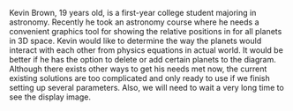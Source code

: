 Kevin Brown, 19 years old, is a first-year college student majoring in astronomy. Recently he took an astronomy course where he needs a 
convenient graphics tool for showing the relative positions in for all planets in 3D space. Kevin would like to determine the way the planets would interact 
with each other from physics equations in actual world. It would be better if he has the option to delete or add certain planets to the diagram. Although
there exists other ways to get his needs met now, the current existing solutions are too complicated and only ready to use if we finish setting up several 
parameters. Also, we will need to wait a very long time to see the display image.
